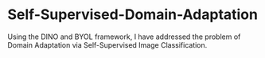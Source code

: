 # Self-Supervised-Domain-Adaptation
Using the DINO and BYOL framework, I have addressed the problem of Domain Adaptation via Self-Supervised Image Classification.
